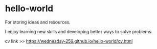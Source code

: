 # hello-world
For storing ideas and resources.

I enjoy learning new skills and developing better ways to solve problems.

cv link >> https://wednesday-256.github.io/hello-world/cv.html
